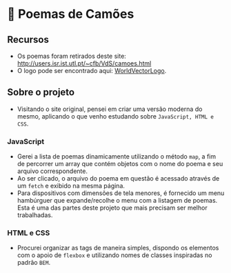 # :book: Poemas de Camões

## Recursos

- Os poemas foram retirados deste site: <http://users.isr.ist.utl.pt/~cfb/VdS/camoes.html>
- O logo pode ser encontrado aqui: [WorldVectorLogo](https://worldvectorlogo.com/pt/logo/instituto-camoes).

## Sobre o projeto

- Visitando o site original, pensei em criar uma versão moderna do mesmo, aplicando o que venho estudando sobre `JavaScript, HTML e CSS`.

### JavaScript

- Gerei a lista de poemas dinamicamente utilizando o método `map`, a fim de percorrer um array que contém objetos com o nome do poema e seu arquivo correspondente.
- Ao ser clicado, o arquivo do poema em questão é acessado através de um `fetch` e exibido na mesma página.
- Para dispositivos com dimensões de tela menores, é fornecido um menu hambúrguer que expande/recolhe o menu com a listagem de poemas. Esta é uma das partes deste projeto que mais precisam ser melhor trabalhadas.

### HTML e CSS

- Procurei organizar as tags de maneira simples, dispondo os elementos com o apoio de `flexbox` e utilizando nomes de classes inspiradas no padrão `BEM`.
